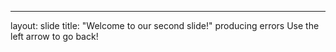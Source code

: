 ---
layout: slide
title: "Welcome to our second slide!"
producing errors
Use the left arrow to go back!
